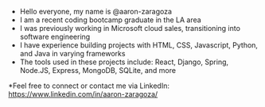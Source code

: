 - Hello everyone, my name is @aaron-zaragoza
- I am a recent coding bootcamp graduate in the LA area
- I was previously working in Microsoft cloud sales, transitioning into software engineering
- I have experience building projects with HTML, CSS, Javascript, Python, and Java in varying frameworks
- The tools used in these projects include: React, Django, Spring, Node.JS, Express, MongoDB, SQLite, and more

*Feel free to connect or contact me via LinkedIn: https://www.linkedin.com/in/aaron-zaragoza/
